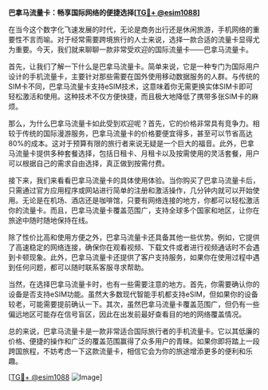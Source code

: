 **巴拿马流量卡：畅享国际网络的便捷选择[[TG💪+ @esim1088](https://t.me/s/esim1088)]**

在当今这个数字化飞速发展的时代，无论是商务出行还是休闲旅游，手机网络的重要性不言而喻。对于经常需要跨境旅行的人士来说，选择一款合适的流量卡显得尤为重要。今天，我们就来聊聊一款非常受欢迎的国际流量卡——巴拿马流量卡。

首先，让我们了解一下什么是巴拿马流量卡。简单来说，它是一种专门为国际用户设计的手机流量卡，主要针对那些需要在国外使用移动数据服务的人群。与传统的SIM卡不同，巴拿马流量卡支持eSIM技术，这意味着你无需更换实体SIM卡即可轻松激活和使用。这种技术不仅方便快捷，而且极大地降低了携带多张SIM卡的麻烦。

那么，为什么巴拿马流量卡如此受到欢迎呢？首先，它的价格非常具有竞争力。相较于传统的国际漫游服务，巴拿马流量卡的价格要便宜得多，甚至可以节省高达80%的成本。这对于预算有限的旅行者来说无疑是一个巨大的福音。此外，巴拿马流量卡提供多种套餐选择，包括日租卡、月租卡以及按需使用的灵活套餐，用户可以根据自己的需求自由选择，真正做到按需付费。

接下来，我们来看看巴拿马流量卡的具体使用体验。当你购买了巴拿马流量卡后，只需通过官方应用程序或网站进行简单的注册和激活操作，几分钟内就可以开始使用。无论是在机场、酒店还是咖啡馆，只要有网络连接的地方，你都可以轻松激活你的流量卡。而且，巴拿马流量卡覆盖范围广，支持全球多个国家和地区，让你在旅途中随时随地保持在线。

除了性价比高和使用方便之外，巴拿马流量卡还具备其他一些优势。例如，它提供了高速稳定的网络连接，确保你在观看视频、下载文件或者进行视频通话时不会遇到卡顿现象。此外，巴拿马流量卡还提供了客户支持服务，如果你在使用过程中遇到任何问题，都可以随时联系客服寻求帮助。

当然，在选择巴拿马流量卡时，也有一些需要注意的地方。首先，你需要确认你的设备是否支持eSIM功能。虽然大多数现代智能手机都支持eSIM，但如果你的设备较老，可能需要提前确认一下。其次，虽然巴拿马流量卡覆盖范围广，但仍有一些偏远地区可能存在信号盲区，因此在出发前最好查看目的地的网络覆盖情况。

总的来说，巴拿马流量卡是一款非常适合国际旅行者的手机流量卡。它以其低廉的价格、便捷的操作和广泛的覆盖范围赢得了众多用户的青睐。如果你即将踏上一段跨国旅程，不妨考虑一下这款流量卡，相信它会为你的旅途增添更多的便利和乐趣。

[[TG💪+ @esim1088](https://t.me/s/esim1088) ![Image](https://i.postimg.cc/4NQfJmqS/Snipaste-2025-05-13-00-14-12.png)]